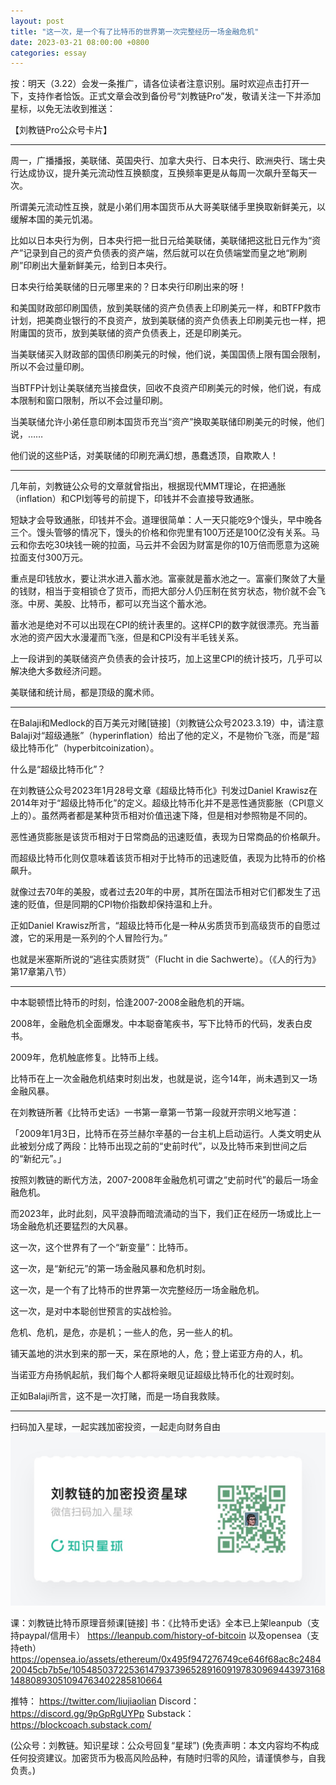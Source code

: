 ```yaml
---
layout: post
title: "这一次，是一个有了比特币的世界第一次完整经历一场金融危机"
date: 2023-03-21 08:00:00 +0800
categories: essay
---
```


按：明天（3.22）会发一条推广，请各位读者注意识别。届时欢迎点击打开一下，支持作者恰饭。正式文章会改到备份号“刘教链Pro”发，敬请关注一下并添加星标，以免无法收到推送：

【刘教链Pro公众号卡片】

* * *

周一，广播播报，美联储、英国央行、加拿大央行、日本央行、欧洲央行、瑞士央行达成协议，提升美元流动性互换额度，互换频率更是从每周一次飙升至每天一次。

所谓美元流动性互换，就是小弟们用本国货币从大哥美联储手里换取新鲜美元，以缓解本国的美元饥渴。

比如以日本央行为例，日本央行把一批日元给美联储，美联储把这批日元作为“资产”记录到自己的资产负债表的资产端，然后就可以在负债端堂而皇之地“刷刷刷”印刷出大量新鲜美元，给到日本央行。

日本央行给美联储的日元哪里来的？日本央行印刷出来的呀！

和美国财政部印刷国债，放到美联储的资产负债表上印刷美元一样，和BTFP救市计划，把美商业银行的不良资产，放到美联储的资产负债表上印刷美元也一样，把附庸国的货币，放到美联储的资产负债表上，还是印刷美元。

当美联储买入财政部的国债印刷美元的时候，他们说，美国国债上限有国会限制，所以不会过量印刷。

当BTFP计划让美联储充当接盘侠，回收不良资产印刷美元的时候，他们说，有成本限制和窗口限制，所以不会过量印刷。

当美联储允许小弟任意印刷本国货币充当“资产”换取美联储印刷美元的时候，他们说，……

他们说的这些P话，对美联储的印刷充满幻想，愚蠢透顶，自欺欺人！

* * *

几年前，刘教链公众号的文章就曾指出，根据现代MMT理论，在把通胀（inflation）和CPI划等号的前提下，印钱并不会直接导致通胀。

短缺才会导致通胀，印钱并不会。道理很简单：人一天只能吃9个馒头，早中晚各三个。馒头管够的情况下，馒头的价格和你兜里有100万还是100亿没有关系。马云和你去吃30块钱一碗的拉面，马云并不会因为财富是你的10万倍而愿意为这碗拉面支付300万元。

重点是印钱放水，要让洪水进入蓄水池。富豪就是蓄水池之一。富豪们聚敛了大量的钱财，相当于变相锁仓了货币，而把大部分人仍压制在贫穷状态，物价就不会飞涨。中房、美股、比特币，都可以充当这个蓄水池。

蓄水池是绝对不可以出现在CPI的统计表里的。这样CPI的数字就很漂亮。充当蓄水池的资产因大水漫灌而飞涨，但是和CPI没有半毛钱关系。

上一段讲到的美联储资产负债表的会计技巧，加上这里CPI的统计技巧，几乎可以解决绝大多数经济问题。

美联储和统计局，都是顶级的魔术师。

* * *

在Balaji和Medlock的百万美元对赌[链接]（刘教链公众号2023.3.19）中，请注意Balaji对“超级通胀”（hyperinflation）给出了他的定义，不是物价飞涨，而是“超级比特币化”（hyperbitcoinization）。

什么是“超级比特币化”？

在刘教链公众号2023年1月28号文章《超级比特币化》刊发过Daniel Krawisz在2014年对于“超级比特币化”的定义。超级比特币化并不是恶性通货膨胀（CPI意义上的）。虽然两者都是某种货币相对价值迅速下降，但是相对参照物是不同的。

恶性通货膨胀是该货币相对于日常商品的迅速贬值，表现为日常商品的价格飙升。

而超级比特币化则仅意味着该货币相对于比特币的迅速贬值，表现为比特币的价格飙升。

就像过去70年的美股，或者过去20年的中房，其所在国法币相对它们都发生了迅速的贬值，但是同期的CPI物价指数却保持温和上升。

正如Daniel Krawisz所言，“超级比特币化是一种从劣质货币到高级货币的自愿过渡，它的采用是一系列的个人冒险行为。”

也就是米塞斯所说的“逃往实质财货”（Flucht in die Sachwerte）。（《人的行为》第17章第八节）

* * *

中本聪顿悟比特币的时刻，恰逢2007-2008金融危机的开端。

2008年，金融危机全面爆发。中本聪奋笔疾书，写下比特币的代码，发表白皮书。

2009年，危机触底修复。比特币上线。

比特币在上一次金融危机结束时刻出发，也就是说，迄今14年，尚未遇到又一场金融风暴。

在刘教链所著《比特币史话》一书第一章第一节第一段就开宗明义地写道：

「2009年1月3日，比特币在芬兰赫尔辛基的一台主机上启动运行。人类文明史从此被划分成了两段：比特币出现之前的“史前时代”，以及比特币来到世间之后的“新纪元”。」

按照刘教链的断代方法，2007-2008年金融危机可谓之“史前时代”的最后一场金融危机。

而2023年，此时此刻，风平浪静而暗流涌动的当下，我们正在经历一场或比上一场金融危机还要猛烈的大风暴。

这一次，这个世界有了一个“新变量”：比特币。

这一次，是“新纪元”的第一场金融风暴和危机时刻。

这一次，是一个有了比特币的世界第一次完整经历一场金融危机。

这一次，是对中本聪创世预言的实战检验。

危机、危机，是危，亦是机；一些人的危，另一些人的机。

铺天盖地的洪水到来的那一天，呆在原地的人，危；登上诺亚方舟的人，机。

当诺亚方舟扬帆起航，我们每个人都将亲眼见证超级比特币化的壮观时刻。

正如Balaji所言，这不是一次打赌，而是一场自我救赎。


* * *
扫码加入星球，一起实践加密投资，一起走向财务自由
![](/images/xq-poster-new.png)

课：刘教链比特币原理音频课[链接]
书：《比特币史话》全本已上架leanpub（支持paypal/信用卡）  https://leanpub.com/history-of-bitcoin
    以及opensea（支持eth）  https://opensea.io/assets/ethereum/0x495f947276749ce646f68ac8c248420045cb7b5e/105485037225361479373965289160919783096944397316814880893051094763402285810664 

推特： https://twitter.com/liujiaolian
Discord： https://discord.gg/9pGpRgUYPp 
Substack： https://blockcoach.substack.com/

(公众号：刘教链。知识星球：公众号回复“星球”)
(免责声明：本文内容均不构成任何投资建议。加密货币为极高风险品种，有随时归零的风险，请谨慎参与，自我负责。)

